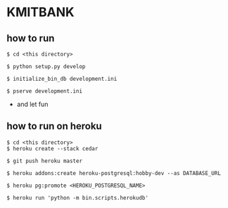 # KMITBANK

## how to run
```
$ cd <this directory>

$ python setup.py develop

$ initialize_bin_db development.ini

$ pserve development.ini
```
- and let fun

## how to run on heroku
```
$ cd <this directory>
$ heroku create --stack cedar

$ git push heroku master

$ heroku addons:create heroku-postgresql:hobby-dev --as DATABASE_URL

$ heroku pg:promote <HEROKU_POSTGRESQL_NAME>

$ heroku run 'python -m bin.scripts.herokudb'
```
